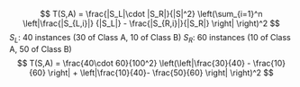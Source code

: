 $$
T(S,A) = \frac{|S_L|\cdot |S_R|}{|S|^2} \left(\sum_{i=1}^n \left|\frac{|S_{L,i}|} {|S_L|} - \frac{|S_{R,i}|}{|S_R|} \right| \right)^2
$$
$S_L:$ 40 instances (30 of Class A, 10 of Class B)
$S_R:$ 60 instances (10 of Class A, 50 of Class B)
$$
T(S,A) = \frac{40\cdot 60}{100^2} \left(\left|\frac{30}{40} - \frac{10}{60} \right| + \left|\frac{10}{40}- \frac{50}{60} \right| \right)^2
$$

